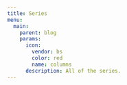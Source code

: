 ```yaml
---
title: Series
menu:
  main:
    parent: blog
    params:
      icon:
        vendor: bs
        color: red
        name: columns
      description: All of the series.
---
```

